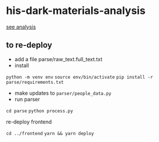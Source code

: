 # his-dark-materials-analysis

[see analysis](https://tracykm.github.io/his-dark-materials-analysis/)

## to re-deploy

- add a file parse/raw_text.full_text.txt
- install

`python -m venv env`
`source env/bin/activate`
`pip install -r parse/requirements.txt`

- make updates to `parser/people_data.py`
- run parser

`cd parse`
`python process.py`

re-deploy frontend

`cd ../frontend`
`yarn && yarn deploy`
